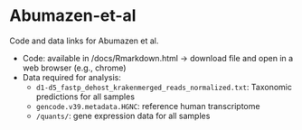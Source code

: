 # Abumazen-et-al
Code and data links for Abumazen et al.


* Code: available in /docs/Rmarkdown.html -> download file and open in a web browser (e.g., chrome)
* Data required for analysis:
  - `d1-d5_fastp_dehost_krakenmerged_reads_normalized.txt`:  Taxonomic predictions for all samples
  - `gencode.v39.metadata.HGNC`: reference human transcriptome
  - `/quants/`: gene expression data for all samples
